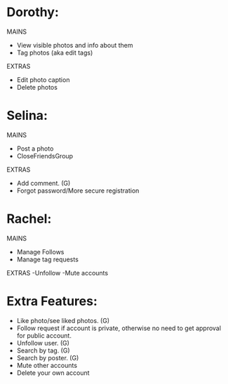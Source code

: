 # Dorothy:

MAINS
- View visible photos and info about them
- Tag photos (aka edit tags)

EXTRAS
- Edit photo caption
- Delete photos


# Selina:

MAINS
- Post a photo
- CloseFriendsGroup

EXTRAS
- Add comment. (G)
- Forgot password/More secure registration

# Rachel:

MAINS
- Manage Follows
- Manage tag requests

EXTRAS
-Unfollow
-Mute accounts

# Extra Features:
- Like photo/see liked photos. (G)
- Follow request if account is private, otherwise no need to get approval for public account.
- Unfollow user. (G)
- Search by tag. (G)
- Search by poster. (G)
- Mute other accounts
- Delete your own account

